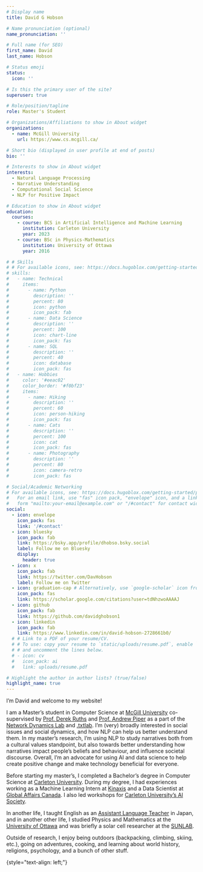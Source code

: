 ```yaml
---
# Display name
title: David G Hobson

# Name pronunciation (optional)
name_pronunciation: ''

# Full name (for SEO)
first_name: David
last_name: Hobson

# Status emoji
status:
  icon: ''

# Is this the primary user of the site?
superuser: true

# Role/position/tagline
role: Master's Student

# Organizations/Affiliations to show in About widget
organizations:
  - name: McGill University
    url: https://www.cs.mcgill.ca/

# Short bio (displayed in user profile at end of posts)
bio: ''

# Interests to show in About widget
interests:
  - Natural Language Processing
  - Narrative Understanding
  - Computational Social Science
  - NLP for Positive Impact

# Education to show in About widget
education:
  courses:
    - course: BCS in Artificial Intelligence and Machine Learning
      institution: Carleton University
      year: 2023
    - course: BSc in Physics-Mathematics
      institution: University of Ottawa
      year: 2016

# # Skills
# # For available icons, see: https://docs.hugoblox.com/getting-started/page-builder/#icons
# skills:
#   - name: Technical
#     items:
#       - name: Python
#         description: ''
#         percent: 80
#         icon: python
#         icon_pack: fab
#       - name: Data Science
#         description: ''
#         percent: 100
#         icon: chart-line
#         icon_pack: fas
#       - name: SQL
#         description: ''
#         percent: 40
#         icon: database
#         icon_pack: fas
#   - name: Hobbies
#     color: '#eeac02'
#     color_border: '#f0bf23'
#     items:
#       - name: Hiking
#         description: ''
#         percent: 60
#         icon: person-hiking
#         icon_pack: fas
#       - name: Cats
#         description: ''
#         percent: 100
#         icon: cat
#         icon_pack: fas
#       - name: Photography
#         description: ''
#         percent: 80
#         icon: camera-retro
#         icon_pack: fas

# Social/Academic Networking
# For available icons, see: https://docs.hugoblox.com/getting-started/page-builder/#icons
#   For an email link, use "fas" icon pack, "envelope" icon, and a link in the
#   form "mailto:your-email@example.com" or "/#contact" for contact widget.
social:
  - icon: envelope
    icon_pack: fas
    link: '/#contact'
  - icon: bluesky
    icon_pack: fab
    link: https://bsky.app/profile/dhobso.bsky.social
    label: Follow me on Bluesky
    display:
      header: true
  - icon: x
    icon_pack: fab
    link: https://twitter.com/DavHobson
    label: Follow me on Twitter
  - icon: graduation-cap # Alternatively, use `google-scholar` icon from `ai` icon pack
    icon_pack: fas
    link: https://scholar.google.com/citations?user=tdNhzwoAAAAJ
  - icon: github
    icon_pack: fab
    link: https://github.com/davidghobson1
  - icon: linkedin
    icon_pack: fab
    link: https://www.linkedin.com/in/david-hobson-2728661b0/
  # # Link to a PDF of your resume/CV.
  # # To use: copy your resume to `static/uploads/resume.pdf`, enable `ai` icons in `params.yaml`,
  # # and uncomment the lines below.
  # - icon: cv
  #   icon_pack: ai
  #   link: uploads/resume.pdf

# Highlight the author in author lists? (true/false)
highlight_name: true
---
```


I’m David and welcome to my website!

I am a Master’s student in Computer Science at [McGill University](https://www.cs.mcgill.ca/) co-supervised by [Prof. Derek Ruths](https://derekruths.com/) and [Prof. Andrew Piper](https://andrewpiper.ai/about/about) as a part of the [Network Dynamics Lab](https://www.linkedin.com/company/network-dynamics-lab/) and [.txtlab](https://txtlab.org/). I’m (very) broadly interested in social issues and social dynamics, and how NLP can help us better understand them. In my master’s research, I’m using NLP to study narratives both from a cultural values standpoint, but also towards better understanding how narratives impact people’s beliefs and behaviour, and influence societal discourse. Overall, I’m an advocate for using AI and data science to help create positive change and make technology beneficial for everyone.

Before starting my master’s, I completed a Bachelor’s degree in Computer Science at [Carleton University](https://carleton.ca/scs/). During my degree, I had experiences working as a Machine Learning Intern at [Kinaxis](https://www.kinaxis.com/en) and a Data Scientist at [Global Affairs Canada](https://www.international.gc.ca/global-affairs-affaires-mondiales/home-accueil.aspx?lang=eng). I also led workshops for [Carleton University’s AI Society](https://carletonai.com/).  

In another life, I taught English as an [Assistant Language Teacher](https://interacnetwork.com/) in Japan, and in another other life, I studied Physics and Mathematics at the [University of Ottawa](https://www.uottawa.ca/faculty-science/physics) and was briefly a solar cell researcher at the [SUNLAB](https://sunlab.ca/).

Outside of research, I enjoy being outdoors (backpacking, climbing, skiing, etc.), going on adventures, cooking, and learning about world history, religions, psychology, and a bunch of other stuff. 

{style="text-align: left;"}
